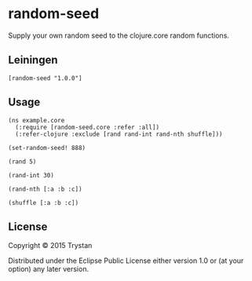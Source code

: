 # random-seed

Supply your own random seed to the clojure.core random functions.

## Leiningen

    [random-seed "1.0.0"]

## Usage

    (ns example.core
      (:require [random-seed.core :refer :all])
      (:refer-clojure :exclude [rand rand-int rand-nth shuffle]))

    (set-random-seed! 888)

    (rand 5)

    (rand-int 30)

    (rand-nth [:a :b :c])

    (shuffle [:a :b :c])

## License

Copyright © 2015 Trystan

Distributed under the Eclipse Public License either version 1.0 or (at
your option) any later version.
